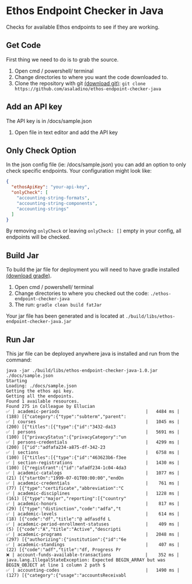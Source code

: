 # Ethos Endpoint Checker in Java

Checks for available Ethos endpoints to see if they are working.

## Get Code
First thing we need to do is to grab the source.

1. Open cmd / powershell/ terminal
2. Change directories to where you want the code downloaded to.
3. Clone the repository with git [(download git)](https://git-scm.com/downloads):
`git clone https://github.com/asaladino/ethos-endpoint-checker-java`

## Add an API key
The API key is in /docs/sample.json
 1. Open file in text editor and add the API key
 
## Only Check Option
In the json config file (ie: /docs/sample.json) you can add an option to only check specific
endpoints. Your configuration might look like:

```json
{
  "ethosApiKey": "your-api-key",
  "onlyCheck": [
    "accounting-string-formats",
    "accounting-string-components",
    "accounting-strings"
  ]
}
```

By removing `onlyCheck` or leaving `onlyCheck: []` empty in your config, all endpoints will be checked.

## Build Jar
To build the jar file for deployment you will need to have gradle installed
 [(download gradle)](https://gradle.org/install/).

1. Open cmd / powershell/ terminal
2. Change directories to where you checked out the code: `./ethos-endpoint-checker-java`
3. The run: `gradle clean build fatJar`

Your jar file has been generated and is located at `./build/libs/ethos-endpoint-checker-java.jar`

## Run Jar
This jar file can be deployed anywhere java is installed and run from the command:

```
java -jar ./build/libs/ethos-endpoint-checker-java-1.0.jar ./docs/sample.json
Starting
Loading: ./docs/sample.json
Getting the ethos api key.
Getting all the endpoints.
Found 1 available resources.
Found 275 in Colleague by Ellucian
✅ | academic-periods                                 |   4484 ms | (188) [{"category":{"type":"subterm","parent":
✅ | courses                                          |   1045 ms | (200) [{"titles":[{"type":{"id":"3432-da13
✅ | persons                                          |   5691 ms | (100) [{"privacyStatus":{"privacyCategory":"un
✅ | persons-credentials                              |   4299 ms | (200) [{"id":"adfafa234-a875-df-342-23
✅ | sections                                         |   6758 ms | (100) [{"titles":[{"type":{"id":"463623b6-f3ee
✅ | section-registrations                            |   1430 ms | (100) [{"registrant":{"id":"afadf234-1c04-4da3
✅ | academic-catalogs                                |   1077 ms |  (21) [{"startOn":"1999-07-01T00:00:00","endOn
✅ | academic-credentials                             |    761 ms |  (77) [{"type":"certificate","abbreviation":"C
✅ | academic-disciplines                             |   1228 ms | (161) [{"type":"major","reporting":[{"country"
✅ | academic-honors                                  |    817 ms |  (29) [{"type":"distinction","code":"adfa","t
✅ | academic-levels                                  |    614 ms |  (18) [{"code":"df","title":"@ adfasdfd L
✅ | academic-period-enrollment-statuses              |    409 ms |   (5) [{"code":"A","title":"Active","descripti
✅ | academic-programs                                |   2048 ms | (297) [{"authorizing":{"institution":{"id":"6e
✅ | academic-standings                               |    407 ms |  (22) [{"code":"adf","title":"df, Progress Pr
❌ | account-funds-available-transactions             |    352 ms | java.lang.IllegalStateException: Expected BEGIN_ARRAY but was BEGIN_OBJECT at line 1 column 2 path $
✅ | accounting-codes                                 |   1490 ms | (127) [{"category":{"usage":"accountsReceivabl
```